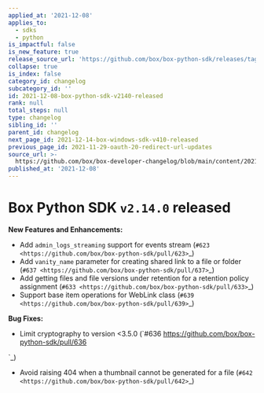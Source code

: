 ```yaml
---
applied_at: '2021-12-08'
applies_to:
  - sdks
  - python
is_impactful: false
is_new_feature: true
release_source_url: 'https://github.com/box/box-python-sdk/releases/tag/v2.14.0'
collapse: true
is_index: false
category_id: changelog
subcategory_id: ''
id: 2021-12-08-box-python-sdk-v2140-released
rank: null
total_steps: null
type: changelog
sibling_id: ''
parent_id: changelog
next_page_id: 2021-12-14-box-windows-sdk-v410-released
previous_page_id: 2021-11-29-oauth-20-redirect-url-updates
source_url: >-
  https://github.com/box/box-developer-changelog/blob/main/content/2021/12-08-box-python-sdk-v2140-released.md
published_at: '2021-12-08'
---
```

# Box Python SDK `v2.14.0` released

**New Features and Enhancements:**

* Add `admin_logs_streaming` support for events stream (`#623 <https://github.com/box/box-python-sdk/pull/623>`\_)
* Add `vanity_name` parameter for creating shared link to a file or folder (`#637 <https://github.com/box/box-python-sdk/pull/637>`\_)
* Add getting files and file versions under retention for a retention policy assignment (`#633 <https://github.com/box/box-python-sdk/pull/633>`\_)
* Support base item operations for WebLink class (`#639 <https://github.com/box/box-python-sdk/pull/639>`\_)

**Bug Fixes:**

* Limit cryptography to version <3.5.0 (`#636 <https://github.com/box/box-python-sdk/pull/636>

`\_)
* Avoid raising 404 when a thumbnail cannot be generated for a file (`#642 <https://github.com/box/box-python-sdk/pull/642>`\_)